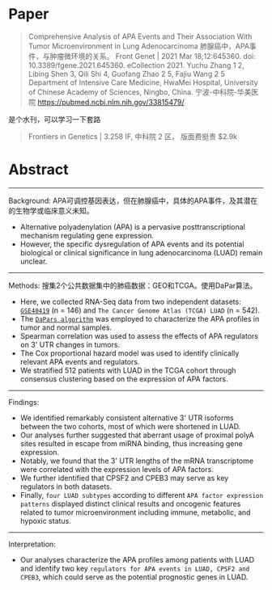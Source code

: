 
# Paper
> Comprehensive Analysis of APA Events and Their Association With Tumor Microenvironment in Lung Adenocarcinoma
> 肺腺癌中，APA事件，与肿瘤微环境的关系。
> Front Genet |  2021 Mar 18;12:645360. doi: 10.3389/fgene.2021.645360. eCollection 2021.
> Yuchu Zhang 1 2, Libing Shen 3, Qili Shi 4, Guofang Zhao 2 5, Fajiu Wang 2 5
> Department of Intensive Care Medicine, HwaMei Hospital, University of Chinese Academy of Sciences, Ningbo, China. 宁波-中科院-华美医院
> https://pubmed.ncbi.nlm.nih.gov/33815479/


是个水刊，可以学习一下套路
> Frontiers in Genetics | 3.258 IF, 中科院 2 区， 版面费挺贵 $2.9k


# Abstract

---
Background: APA可调控基因表达，但在肺腺癌中，具体的APA事件，及其潜在的生物学或临床意义未知。
- Alternative polyadenylation (APA) is a pervasive posttranscriptional mechanism regulating gene expression. 
- However, the specific dysregulation of APA events and its potential biological or clinical significance in lung adenocarcinoma (LUAD) remain unclear.


---
Methods: 搜集2个公共数据集中的肺癌数据：GEO和TCGA。使用DaPar算法。
- Here, we collected RNA-Seq data from two independent datasets: [`GSE40419`](https://www.ncbi.nlm.nih.gov/geo/query/acc.cgi?acc=GSE40419) (n = 146) and `The Cancer Genome Atlas (TCGA) LUAD` (n = 542). 
- The [`DaPars algorithm`](https://github.com/ZhengXia/dapars) was employed to characterize the APA profiles in tumor and normal samples. 
- Spearman correlation was used to assess the effects of APA regulators on 3' UTR changes in tumors. 
- The Cox proportional hazard model was used to identify clinically relevant APA events and regulators. 
- We stratified 512 patients with LUAD in the TCGA cohort through consensus clustering based on the expression of APA factors.

---
Findings: 
- We identified remarkably consistent alternative 3' UTR isoforms between the two cohorts, most of which were shortened in LUAD. 
- Our analyses further suggested that aberrant usage of proximal polyA sites resulted in escape from miRNA binding, thus increasing gene expression. 
- Notably, we found that the 3' UTR lengths of the mRNA transcriptome were correlated with the expression levels of APA factors. 
- We further identified that CPSF2 and CPEB3 may serve as key regulators in both datasets. 
- Finally, `four LUAD subtypes` according to different `APA factor expression patterns` displayed distinct clinical results and oncogenic features related to tumor microenvironment including immune, metabolic, and hypoxic status.

---
Interpretation: 
- Our analyses characterize the APA profiles among patients with LUAD and identify two key `regulators for APA events in LUAD, CPSF2 and CPEB3`, which could serve as the potential prognostic genes in LUAD.




